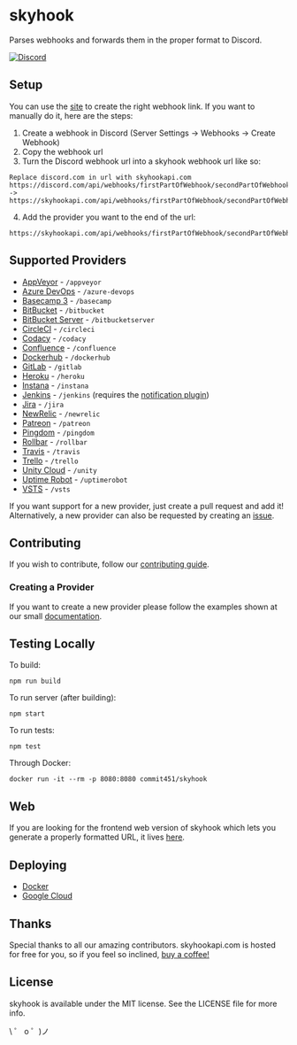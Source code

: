 # skyhook

Parses webhooks and forwards them in the proper format to Discord.

[![Discord](https://discordapp.com/api/guilds/303595820345851905/widget.png)](https://discord.gg/js7wD7p)

## Setup
You can use the [site](https://commit451.github.io/skyhook-web) to create the right webhook link. If you want to manually do it, here are the steps:
1. Create a webhook in Discord (Server Settings -> Webhooks -> Create Webhook)
2. Copy the webhook url
3. Turn the Discord webhook url into a skyhook webhook url like so:

```
Replace discord.com in url with skyhookapi.com
https://discord.com/api/webhooks/firstPartOfWebhook/secondPartOfWebhook
->
https://skyhookapi.com/api/webhooks/firstPartOfWebhook/secondPartOfWebhook
```

4. Add the provider you want to the end of the url:

```
https://skyhookapi.com/api/webhooks/firstPartOfWebhook/secondPartOfWebhook/providerGoesHere
```

## Supported Providers

- [AppVeyor](https://www.appveyor.com/docs/notifications/#webhook-payload-default) - `/appveyor`
- [Azure DevOps](https://docs.microsoft.com/en-us/azure/devops/service-hooks/services/webhooks?view=azure-devops) - `/azure-devops`
- [Basecamp 3](https://github.com/basecamp/bc3-api/blob/master/sections/webhooks.md) - `/basecamp`
- [BitBucket](https://confluence.atlassian.com/bitbucket/manage-webhooks-735643732.html) - `/bitbucket`
- [BitBucket Server](https://confluence.atlassian.com/bitbucketserver/event-payload-938025882.html) - `/bitbucketserver`
- [CircleCI](https://circleci.com/docs/1.0/configuration/#notify) - `/circleci`
- [Codacy](https://support.codacy.com/hc/en-us/articles/207280359-WebHook-Notifications) - `/codacy`
- [Confluence](https://developer.atlassian.com/cloud/confluence/modules/webhook/) - `/confluence`
- [Dockerhub](https://docs.docker.com/docker-hub/webhooks) - `/dockerhub`
- [GitLab](https://gitlab.com/help/user/project/integrations/webhooks) - `/gitlab`
- [Heroku](https://devcenter.heroku.com/articles/deploy-hooks#http-post-hook) - `/heroku`
- [Instana](https://www.instana.com/docs/ecosystem/webhook/) - `/instana`
- [Jenkins](https://plugins.jenkins.io/notification) - `/jenkins` (requires the [notification plugin](https://wiki.jenkins.io/display/JENKINS/Notification+Plugin))
- [Jira](https://developer.atlassian.com/server/jira/platform/webhooks/) - `/jira`
- [NewRelic](https://docs.newrelic.com/docs/alerts/new-relic-alerts/managing-notification-channels/customize-your-webhook-payload) - `/newrelic`
- [Patreon](https://www.patreon.com/platform/documentation/webhooks) - `/patreon`
- [Pingdom](https://www.pingdom.com/resources/webhooks) - `/pingdom`
- [Rollbar](https://docs.rollbar.com/docs/webhooks) - `/rollbar`
- [Travis](https://docs.travis-ci.com/user/notifications/#Webhooks-Delivery-Format) - `/travis`
- [Trello](https://developers.trello.com/apis/webhooks) - `/trello`
- [Unity Cloud](https://build-api.cloud.unity3d.com/docs/1.0.0/index.html#operation-webhooks-intro) - `/unity`
- [Uptime Robot](https://blog.uptimerobot.com/web-hook-alert-contacts-new-feature/) - `/uptimerobot`
- [VSTS](https://docs.microsoft.com/en-us/vsts/service-hooks/events#) - `/vsts`

If you want support for a new provider, just create a pull request and add it!  
Alternatively, a new provider can also be requested by creating an [issue](https://github.com/Commit451/skyhook/issues).

## Contributing

If you wish to contribute, follow our [contributing guide](CONTRIBUTING.md).

### Creating a Provider

If you want to create a new provider please follow the examples shown at our small [documentation](docs/CreateNewProvider.md).

## Testing Locally

To build:

```
npm run build
```

To run server (after building):

```
npm start
```

To run tests:

```
npm test
```

Through Docker:

```
docker run -it --rm -p 8080:8080 commit451/skyhook
```

## Web
If you are looking for the frontend web version of skyhook which lets you generate a properly formatted URL, it lives [here](https://github.com/Commit451/skyhook-web).

## Deploying

- [Docker](docs/docker)
- [Google Cloud](docs/gcloud)

## Thanks

Special thanks to all our amazing contributors. skyhookapi.com is hosted for free for you, so if you feel so inclined, [buy a coffee!](https://ko-fi.com/jawnnypoo)

## License

skyhook is available under the MIT license. See the LICENSE file for more info.

\ ゜ o ゜)ノ
